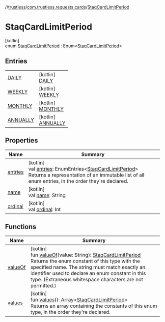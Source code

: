 //[trustless](../../../index.md)/[com.trustless.requests.cards](../index.md)/[StaqCardLimitPeriod](index.md)

# StaqCardLimitPeriod

[kotlin]\
enum [StaqCardLimitPeriod](index.md) : Enum&lt;[StaqCardLimitPeriod](index.md)&gt;

## Entries

| | |
|---|---|
| [DAILY](-d-a-i-l-y/index.md) | [kotlin]<br>[DAILY](-d-a-i-l-y/index.md) |
| [WEEKLY](-w-e-e-k-l-y/index.md) | [kotlin]<br>[WEEKLY](-w-e-e-k-l-y/index.md) |
| [MONTHLY](-m-o-n-t-h-l-y/index.md) | [kotlin]<br>[MONTHLY](-m-o-n-t-h-l-y/index.md) |
| [ANNUALLY](-a-n-n-u-a-l-l-y/index.md) | [kotlin]<br>[ANNUALLY](-a-n-n-u-a-l-l-y/index.md) |

## Properties

| Name | Summary |
|---|---|
| [entries](entries.md) | [kotlin]<br>val [entries](entries.md): EnumEntries&lt;[StaqCardLimitPeriod](index.md)&gt;<br>Returns a representation of an immutable list of all enum entries, in the order they're declared. |
| [name](../../com.trustless.requests.kyc.retrieveSteps/-input-k-y-c-type/-d-o-c-u-m-e-n-t/index.md#-372974862%2FProperties%2F-1818097539) | [kotlin]<br>val [name](../../com.trustless.requests.kyc.retrieveSteps/-input-k-y-c-type/-d-o-c-u-m-e-n-t/index.md#-372974862%2FProperties%2F-1818097539): String |
| [ordinal](../../com.trustless.requests.kyc.retrieveSteps/-input-k-y-c-type/-d-o-c-u-m-e-n-t/index.md#-739389684%2FProperties%2F-1818097539) | [kotlin]<br>val [ordinal](../../com.trustless.requests.kyc.retrieveSteps/-input-k-y-c-type/-d-o-c-u-m-e-n-t/index.md#-739389684%2FProperties%2F-1818097539): Int |

## Functions

| Name | Summary |
|---|---|
| [valueOf](value-of.md) | [kotlin]<br>fun [valueOf](value-of.md)(value: String): [StaqCardLimitPeriod](index.md)<br>Returns the enum constant of this type with the specified name. The string must match exactly an identifier used to declare an enum constant in this type. (Extraneous whitespace characters are not permitted.) |
| [values](values.md) | [kotlin]<br>fun [values](values.md)(): Array&lt;[StaqCardLimitPeriod](index.md)&gt;<br>Returns an array containing the constants of this enum type, in the order they're declared. |
